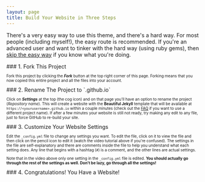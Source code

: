 ```yaml
---
layout: page
title: Build Your Website in Three Steps
---
```


There's a very easy way to use this theme, and there's a hard way. For most people (including myself!), the easy route is recommended. If you're an advanced user and want to tinker with the hard way (using ruby gems), then [skip the easy way](https://github.com/daattali/beautiful-jekyll#the-hard-way-using-ruby-gems) if you know what you're doing.


<div class="gs-section-01" markdown="1">
### 1. Fork This Project

Fork this project by clicking the __*Fork*__ button at the top right corner of this page. Forking means that you now copied this entire project and all the files into your account.
 </div>

<div class="gs-section-02" markdown="1">
### 2. Rename The Project to `<yourusername>.github.io`

Click on __*Settings*__ at the top (the cog icon) and on that page you'll have an option to rename the project (*Repository name*). This will create a website with the **Beautiful Jekyll** template that will be available at `https://<yourusername>.github.io` within a couple minutes (check out the [FAQ](https://beautifuljekyll.com/faq/#custom-domain) if you want to use a different project name). If after a few minutes your website is still not ready, try making any edit to any file, just to force GitHub to re-build your site.
 </div> 
 
<div class="gs-section-03" markdown="1">
### 3. Customize Your Website Settings

Edit the `_config.yml` file to change any settings you want. To edit the file, click on it to view the file and then click on the pencil icon to edit it (watch the video tutorial above if you're confused).  The settings in the file are self-explanatory and there are comments inside the file to help you understand what each setting does. Any line that begins with a hashtag (`#`) is a comment, and the other lines are actual settings.

Note that in the video above only one setting in the `_config.yml` file is edited. **You should actually go through the rest of the settings as well. Don't be lazy, go through all the settings!**
 </div>  
 
 
<div class="gs-section-04" markdown="1">
### 4. Congratulations! You Have a Website!
 </div> 
 
 
 <style>

.gs-section-01 h3 { 
     color: white }
 .gs-section-01 h3 { 
     font-size: 30px;
 }

.gs-section-01 p {
     font-size: 10px;
}
 .gs-section-01 p {
     color = black}
 </style>

 <style>
 .gs-section-02 h3 { 
     color: white }
 .gs-section-02 h3 { 
     font-size: 30px;
 }

.gs-section-02 p {
     font-size: 10px;
 }
 .gs-section-02 p {
     color = black}
 
</style>

<style>

.gs-section-03 h3 { 
     color: white }
 .gs-section-03 h3 { 
     font-size: 30px;
 }

.gs-section-03 p {
     font-size: 10px;
}
 .gs-section-03 p {
     color = black}
 </style>

